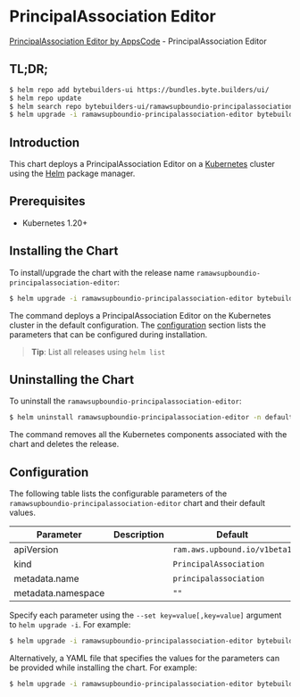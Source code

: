 # PrincipalAssociation Editor

[PrincipalAssociation Editor by AppsCode](https://byte.builders) - PrincipalAssociation Editor

## TL;DR;

```bash
$ helm repo add bytebuilders-ui https://bundles.byte.builders/ui/
$ helm repo update
$ helm search repo bytebuilders-ui/ramawsupboundio-principalassociation-editor --version=v0.4.18
$ helm upgrade -i ramawsupboundio-principalassociation-editor bytebuilders-ui/ramawsupboundio-principalassociation-editor -n default --create-namespace --version=v0.4.18
```

## Introduction

This chart deploys a PrincipalAssociation Editor on a [Kubernetes](http://kubernetes.io) cluster using the [Helm](https://helm.sh) package manager.

## Prerequisites

- Kubernetes 1.20+

## Installing the Chart

To install/upgrade the chart with the release name `ramawsupboundio-principalassociation-editor`:

```bash
$ helm upgrade -i ramawsupboundio-principalassociation-editor bytebuilders-ui/ramawsupboundio-principalassociation-editor -n default --create-namespace --version=v0.4.18
```

The command deploys a PrincipalAssociation Editor on the Kubernetes cluster in the default configuration. The [configuration](#configuration) section lists the parameters that can be configured during installation.

> **Tip**: List all releases using `helm list`

## Uninstalling the Chart

To uninstall the `ramawsupboundio-principalassociation-editor`:

```bash
$ helm uninstall ramawsupboundio-principalassociation-editor -n default
```

The command removes all the Kubernetes components associated with the chart and deletes the release.

## Configuration

The following table lists the configurable parameters of the `ramawsupboundio-principalassociation-editor` chart and their default values.

|     Parameter      | Description |                 Default                 |
|--------------------|-------------|-----------------------------------------|
| apiVersion         |             | <code>ram.aws.upbound.io/v1beta1</code> |
| kind               |             | <code>PrincipalAssociation</code>       |
| metadata.name      |             | <code>principalassociation</code>       |
| metadata.namespace |             | <code>""</code>                         |


Specify each parameter using the `--set key=value[,key=value]` argument to `helm upgrade -i`. For example:

```bash
$ helm upgrade -i ramawsupboundio-principalassociation-editor bytebuilders-ui/ramawsupboundio-principalassociation-editor -n default --create-namespace --version=v0.4.18 --set apiVersion=ram.aws.upbound.io/v1beta1
```

Alternatively, a YAML file that specifies the values for the parameters can be provided while
installing the chart. For example:

```bash
$ helm upgrade -i ramawsupboundio-principalassociation-editor bytebuilders-ui/ramawsupboundio-principalassociation-editor -n default --create-namespace --version=v0.4.18 --values values.yaml
```
